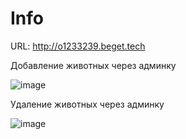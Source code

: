 # Info

URL: http://o1233239.beget.tech

Добавление животных через админку

![image](https://user-images.githubusercontent.com/72864649/186458591-fbb3a17f-a26d-461c-8108-d5878c52cfd8.png)

Удаление животных через админку

![image](https://user-images.githubusercontent.com/72864649/186458657-7b913837-618b-421c-9291-6109a3c307d4.png)
